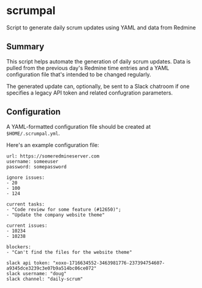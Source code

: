 # scrumpal

Script to generate daily scrum updates using YAML and data from Redmine

Summary
-------

This script helps automate the generation of daily scrum updates. Data is pulled
from the previous day's Redmine time entries and a YAML configuration file
that's intended to be changed regularly.

The generated update can, optionally, be sent to a Slack chatroom if one
specifies a legacy API token and related confugration parameters.

Configuration
-------------

A YAML-formatted configuration file should be created at `$HOME/.scrumpal.yml`.

Here's an example configuration file:

    url: https://someredmineserver.com
    username: someeuser
    password: somepassword
    
    ignore issues:
    - 20
    - 100
    - 124
    
    current tasks:
    - "Code review for some feature (#12650)";
    - "Update the company website theme"
    
    current issues:
    - 10234
    - 10238
    
    blockers:
    - "Can't find the files for the website theme"
    
    slack api token: "xoxo-1716634552-3463981776-237394754607-a9345dce3239c3e07b9a514bc06ce072"
    slack username: "doug"
    slack channel: "daily-scrum"
